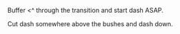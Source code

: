 Buffer <^ through the transition and start dash ASAP.

Cut dash somewhere above the bushes and dash down.
